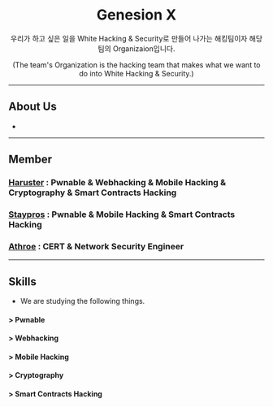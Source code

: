 <div align="center">
  
# Genesion X
우리가 하고 싶은 일을 White Hacking & Security로 만들어 나가는 해킹팀이자 해당 팀의 Organizaion입니다.

(The team's Organization is the hacking team that makes what we want to do into White Hacking & Security.)

</div>

---------------------------

## About Us
- 

------------------------------

## Member

### <a href="https://github.com/haruster">Haruster</a> : Pwnable & Webhacking & Mobile Hacking & Cryptography & Smart Contracts Hacking
### <a href="https://github.com/staypros">Staypros</a> : Pwnable & Mobile Hacking & Smart Contracts Hacking
### <a href="https://github.com/athroe">Athroe</a> : CERT & Network Security Engineer

----------------------------------

## Skills 

- We are studying the following things.

#### >  Pwnable
#### >  Webhacking
#### > Mobile Hacking
#### > Cryptography
#### > Smart Contracts Hacking







